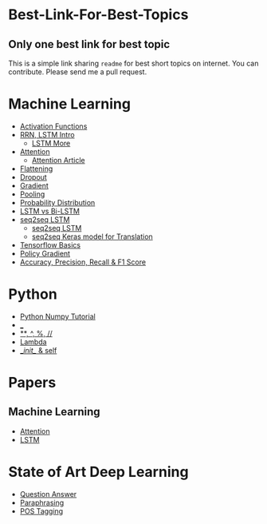 # Best-Link-For-Best-Topics
## Only one best link for best topic
This is a simple link sharing `readme` for best short topics on internet. 
You can contribute. Please send me a pull request. 



# Machine Learning
- [Activation Functions](https://www.youtube.com/watch?v=9vB5nzrL4hY)
- [RRN, LSTM Intro](http://colah.github.io/posts/2015-08-Understanding-LSTMs/)
  - [LSTM More](https://towardsdatascience.com/understanding-lstm-and-its-quick-implementation-in-keras-for-sentiment-analysis-af410fd85b47)
- [Attention](https://www.youtube.com/watch?v=W2rWgXJBZhU&pbjreload=10)
  - [Attention Article](https://medium.com/syncedreview/a-brief-overview-of-attention-mechanism-13c578ba9129)
- [Flattening](https://www.superdatascience.com/convolutional-neural-networks-cnn-step-3-flattening/)
- [Dropout](https://medium.com/@amarbudhiraja/https-medium-com-amarbudhiraja-learning-less-to-learn-better-dropout-in-deep-machine-learning-74334da4bfc5)
- [Gradient](https://youtu.be/tIpKfDc295M)
- [Pooling](http://deeplearning.stanford.edu/tutorial/supervised/Pooling/)
- [Probability Distribution](https://youtu.be/cqK3uRoPtk0?t=1)
- [LSTM vs Bi-LSTM](https://stackoverflow.com/questions/43035827/whats-the-difference-between-a-bidirectional-lstm-and-an-lstm)
- [seq2seq LSTM](https://towardsdatascience.com/seq2seq-model-in-tensorflow-ec0c557e560f)
  - [seq2seq LSTM](https://www.analyticsvidhya.com/blog/2018/03/essentials-of-deep-learning-sequence-to-sequence-modelling-with-attention-part-i/)
  - [seq2seq Keras model for Translation](https://nextjournal.com/gkoehler/machine-translation-seq2seq-cpu)
- [Tensorflow Basics](https://www.easy-tensorflow.com/tf-tutorials/basics)
- [Policy Gradient](https://medium.freecodecamp.org/an-introduction-to-policy-gradients-with-cartpole-and-doom-495b5ef2207f)
- [Accuracy, Precision, Recall & F1 Score](https://blog.exsilio.com/all/accuracy-precision-recall-f1-score-interpretation-of-performance-measures/)

# Python
- [Python Numpy Tutorial](http://cs231n.github.io/python-numpy-tutorial/)
- [ _ ](https://hackernoon.com/understanding-the-underscore-of-python-309d1a029edc)
- [ **, ^, %, // ](https://stackoverflow.com/questions/15193927/what-do-these-operators-mean)
- [Lambda](https://www.w3schools.com/python/python_lambda.asp)
- [\__init\__ & self](https://micropyramid.com/blog/understand-self-and-__init__-method-in-python-class/)


# Papers
## Machine Learning
  - [Attention](https://nlp.stanford.edu/pubs/emnlp15_attn.pdf)
  - [LSTM](https://www.bioinf.jku.at/publications/older/2604.pdf)
  
# State of Art Deep Learning
  - [Question Answer](https://aclweb.org/aclwiki/Question_Answering_(State_of_the_art))
  - [Paraphrasing](https://aclweb.org/aclwiki/Paraphrase_Identification_(State_of_the_art))
  - [POS Tagging](https://aclweb.org/aclwiki/POS_Tagging_(State_of_the_art))
  


